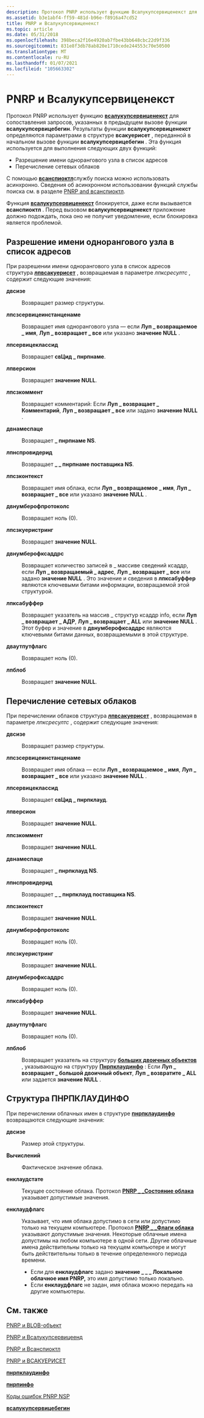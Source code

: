 ```yaml
---
description: Протокол PNRP использует функцию Всалукупсервиценекст для сопоставления запросов, указанных в предыдущем вызове функции Всалукупсервицебегин.
ms.assetid: b3e1abf4-ff59-481d-b96e-f8916a47cd52
title: PNRP и Всалукупсервиценекст
ms.topic: article
ms.date: 05/31/2018
ms.openlocfilehash: 398beca2f16e4920ab7fbe43bb648cbc22d9f336
ms.sourcegitcommit: 831e8f3db78ab820e1710cede244553c70e50500
ms.translationtype: MT
ms.contentlocale: ru-RU
ms.lasthandoff: 01/07/2021
ms.locfileid: "105663302"
---
```

# <a name="pnrp-and-wsalookupservicenext"></a>PNRP и Всалукупсервиценекст

Протокол PNRP использует функцию [**всалукупсервиценекст**](winsock-nsp-reference-links.md) для сопоставления запросов, указанных в предыдущем вызове функции **всалукупсервицебегин**. Результаты функции **всалукупсервиценекст** определяются параметрами в структуре **всакуерисет** , переданной в начальном вызове функции **всалукупсервицебегин** . Эта функция используется для выполнения следующих двух функций:

-   Разрешение имени однорангового узла в список адресов
-   Перечисление сетевых облаков

С помощью [**всанспиоктл**](winsock-nsp-reference-links.md)службу поиска можно использовать асинхронно. Сведения об асинхронном использовании функций службы поиска см. в разделе [PNRP and всанспиоктл](pnrp-and-wsanspioctl.md).

Функция [**всалукупсервиценекст**](winsock-nsp-reference-links.md) блокируется, даже если вызывается **всанспиоктл** . Перед вызовом **всалукупсервиценекст** приложение должно подождать, пока оно не получит уведомление, если блокировка является проблемой.

## <a name="resolving-a-peer-name-to-a-list-of-addresses"></a>Разрешение имени однорангового узла в список адресов

При разрешении имени однорангового узла в список адресов структура [**лпвсакуерисет**](pnrp-and-wsaqueryset.md) , возвращаемая в параметре *лпксресултс* , содержит следующие значения:

<dl> <dt>

<span id="dwSize"></span><span id="dwsize"></span><span id="DWSIZE"></span>**двсизе**
</dt> <dd>

Возвращает размер структуры.

</dd> <dt>

<span id="lpszServiceInstanceName"></span><span id="lpszserviceinstancename"></span><span id="LPSZSERVICEINSTANCENAME"></span>**лпсзсервицеинстанценаме**
</dt> <dd>

Возвращает имя однорангового узла — если **Луп \_ возвращаемое \_ имя**, **Луп \_ возвращает \_ все** или указано **значение NULL** .

</dd> <dt>

<span id="lpServiceClassID"></span><span id="lpserviceclassid"></span><span id="LPSERVICECLASSID"></span>**лпсервицеклассид**
</dt> <dd>

Возвращает **свЦид \_ пнрпнаме**.

</dd> <dt>

<span id="lpVersion"></span><span id="lpversion"></span><span id="LPVERSION"></span>**лпверсион**
</dt> <dd>

Возвращает **значение NULL**.

</dd> <dt>

<span id="lpszComment"></span><span id="lpszcomment"></span><span id="LPSZCOMMENT"></span>**лпсзкоммент**
</dt> <dd>

Возвращает комментарий: Если **Луп \_ возвращает \_ Комментарий**, **Луп \_ возвращает \_ все** или задано **значение NULL** .

</dd> <dt>

<span id="dwNameSpace"></span><span id="dwnamespace"></span><span id="DWNAMESPACE"></span>**двнамеспаце**
</dt> <dd>

Возвращает **\_ пнрпнаме NS**.

</dd> <dt>

<span id="lpNSProviderID"></span><span id="lpnsproviderid"></span><span id="LPNSPROVIDERID"></span>**лпнспровидерид**
</dt> <dd>

Возвращает **\_ \_ пнрпнаме поставщика NS**.

</dd> <dt>

<span id="lpszContext"></span><span id="lpszcontext"></span><span id="LPSZCONTEXT"></span>**лпсзконтекст**
</dt> <dd>

Возвращает имя облака, если **Луп \_ возвращаемое \_ имя**, **Луп \_ возвращает \_ все** или указано **значение NULL** .

</dd> <dt>

<span id="dwNumberOfProtocols"></span><span id="dwnumberofprotocols"></span><span id="DWNUMBEROFPROTOCOLS"></span>**двнумберофпротоколс**
</dt> <dd>

Возвращает ноль (0).

</dd> <dt>

<span id="lpszQueryString"></span><span id="lpszquerystring"></span><span id="LPSZQUERYSTRING"></span>**лпсзкуеристринг**
</dt> <dd>

Возвращает **значение NULL**.

</dd> <dt>

<span id="dwNumberOfCsAddrs"></span><span id="dwnumberofcsaddrs"></span><span id="DWNUMBEROFCSADDRS"></span>**двнумберофксаддрс**
</dt> <dd>

Возвращает количество записей в \_ массиве сведений ксаддр, если **Луп \_ возвращаемый \_ адрес**, **Луп \_ возвращает \_ все** или задано **значение NULL** . Это значение и сведения в **лпксабуффер** являются ключевыми битами информации, возвращаемой этой структурой.

</dd> <dt>

<span id="lpcsaBuffer"></span><span id="lpcsabuffer"></span><span id="LPCSABUFFER"></span>**лпксабуффер**
</dt> <dd>

Возвращает указатель на массив \_ структур ксаддр info, если **Луп \_ возвращает \_ АДР**, **Луп \_ возвращает \_ ALL** или **значение NULL** . Этот буфер и значение в **двнумберофксаддрс** являются ключевыми битами данных, возвращаемыми в этой структуре.

</dd> <dt>

<span id="dwOutputFlags"></span><span id="dwoutputflags"></span><span id="DWOUTPUTFLAGS"></span>**дваутпутфлагс**
</dt> <dd>

Возвращает ноль (0).

</dd> <dt>

<span id="lpBlob"></span><span id="lpblob"></span><span id="LPBLOB"></span>**лпблоб**
</dt> <dd>

Возвращает **значение NULL**.

</dd> </dl>

## <a name="enumerating-network-clouds"></a>Перечисление сетевых облаков

При перечислении облаков структура [**лпвсакуерисет**](pnrp-and-wsaqueryset.md) , возвращаемая в параметре *лпксресултс* , содержит следующие значения:

<dl> <dt>

<span id="dwSize"></span><span id="dwsize"></span><span id="DWSIZE"></span>**двсизе**
</dt> <dd>

Возвращает размер структуры.

</dd> <dt>

<span id="lpszServiceInstanceName"></span><span id="lpszserviceinstancename"></span><span id="LPSZSERVICEINSTANCENAME"></span>**лпсзсервицеинстанценаме**
</dt> <dd>

Возвращает имя облака — если **Луп \_ возвращаемое \_ имя**, **Луп \_ возвращает \_ все** или указано **значение NULL** .

</dd> <dt>

<span id="lpServiceClassID"></span><span id="lpserviceclassid"></span><span id="LPSERVICECLASSID"></span>**лпсервицеклассид**
</dt> <dd>

Возвращает **свЦид \_ пнрпклауд**.

</dd> <dt>

<span id="lpVersion"></span><span id="lpversion"></span><span id="LPVERSION"></span>**лпверсион**
</dt> <dd>

Возвращает **значение NULL**.

</dd> <dt>

<span id="lpszComment"></span><span id="lpszcomment"></span><span id="LPSZCOMMENT"></span>**лпсзкоммент**
</dt> <dd>

Возвращает **значение NULL**.

</dd> <dt>

<span id="dwNameSpace"></span><span id="dwnamespace"></span><span id="DWNAMESPACE"></span>**двнамеспаце**
</dt> <dd>

Возвращает **\_ пнрпклауд NS**.

</dd> <dt>

<span id="lpNSProviderID"></span><span id="lpnsproviderid"></span><span id="LPNSPROVIDERID"></span>**лпнспровидерид**
</dt> <dd>

Возвращает **\_ \_ пнрпклауд поставщика NS**.

</dd> <dt>

<span id="lpszContext"></span><span id="lpszcontext"></span><span id="LPSZCONTEXT"></span>**лпсзконтекст**
</dt> <dd>

Возвращает **значение NULL**.

</dd> <dt>

<span id="dwNumberOfProtocols"></span><span id="dwnumberofprotocols"></span><span id="DWNUMBEROFPROTOCOLS"></span>**двнумберофпротоколс**
</dt> <dd>

Возвращает ноль (0).

</dd> <dt>

<span id="lpszQueryString"></span><span id="lpszquerystring"></span><span id="LPSZQUERYSTRING"></span>**лпсзкуеристринг**
</dt> <dd>

Возвращает **значение NULL**.

</dd> <dt>

<span id="dwNumberOfCsAddrs"></span><span id="dwnumberofcsaddrs"></span><span id="DWNUMBEROFCSADDRS"></span>**двнумберофксаддрс**
</dt> <dd>

Возвращает ноль (0).

</dd> <dt>

<span id="lpcsaBuffer"></span><span id="lpcsabuffer"></span><span id="LPCSABUFFER"></span>**лпксабуффер**
</dt> <dd>

Возвращает **значение NULL**.

</dd> <dt>

<span id="dwOutputFlags"></span><span id="dwoutputflags"></span><span id="DWOUTPUTFLAGS"></span>**дваутпутфлагс**
</dt> <dd>

Возвращает ноль (0).

</dd> <dt>

<span id="lpBlob"></span><span id="lpblob"></span><span id="LPBLOB"></span>**лпблоб**
</dt> <dd>

Возвращает указатель на структуру [**больших двоичных объектов**](winsock-nsp-reference-links.md) , указывающую на структуру [**Пнрпклаудинфо**](/windows/desktop/api/Pnrpns/ns-pnrpns-pnrpcloudinfo) : Если **Луп \_ возвращает \_ большой двоичный объект**, **Луп \_ возвратите \_ ALL** или задается **значение NULL** .

</dd> </dl>

## <a name="pnrpcloudinfo-structure"></a>Структура ПНРПКЛАУДИНФО

При перечислении облачных имен в структуре [**пнрпклаудинфо**](/windows/desktop/api/Pnrpns/ns-pnrpns-pnrpcloudinfo) возвращаются следующие значения:

<dl> <dt>

<span id="dwSize"></span><span id="dwsize"></span><span id="DWSIZE"></span>**двсизе**
</dt> <dd>

Размер этой структуры.

</dd> <dt>

<span id="Cloud"></span><span id="cloud"></span><span id="CLOUD"></span>**Вычислений**
</dt> <dd>

Фактическое значение облака.

</dd> <dt>

<span id="enCloudState"></span><span id="encloudstate"></span><span id="ENCLOUDSTATE"></span>**енклаудстате**
</dt> <dd>

Текущее состояние облака. Протокол [**PNRP \_ \_Состояние облака**](/windows/desktop/api/Pnrpdef/ne-pnrpdef-pnrp_cloud_state) указывает допустимые значения.

</dd> <dt>

<span id="enCloudFlags"></span><span id="encloudflags"></span><span id="ENCLOUDFLAGS"></span>**енклаудфлагс**
</dt> <dd>

Указывает, что имя облака допустимо в сети или допустимо только на текущем компьютере. Протокол [**PNRP \_ \_Флаги облака**](/windows/desktop/api/Pnrpdef/ne-pnrpdef-pnrp_cloud_flags) указывают допустимые значения. Некоторые облачные имена допустимы на любом компьютере в одной сети. Другие облачные имена действительны только на текущем компьютере и могут быть действительны только в течение определенного периода времени.

-   Если для **енклаудфлагс** задано **значение \_ \_ \_ Локальное облачное имя PNRP,** это имя допустимо только локально.
-   Если **енклаудфлагс** не задан, имя облака можно передать на другие компьютеры.

</dd> </dl>

## <a name="related-topics"></a>См. также

<dl> <dt>

[PNRP и BLOB-объект](pnrp-and-blob.md)
</dt> <dt>

[PNRP и Всалукупсервицеенд](pnrp-and-wsalookupserviceend.md)
</dt> <dt>

[PNRP и Всанспиоктл](pnrp-and-wsanspioctl.md)
</dt> <dt>

[PNRP и ВСАКУЕРИСЕТ](pnrp-and-wsaqueryset.md)
</dt> <dt>

[**пнрпклаудинфо**](/windows/desktop/api/Pnrpns/ns-pnrpns-pnrpcloudinfo)
</dt> <dt>

[**пнрпинфо**](/windows/desktop/api/Pnrpns/ns-pnrpns-pnrpinfo_v1)
</dt> <dt>

[Коды ошибок PNRP NSP](pnrp-nsp-error-codes.md)
</dt> <dt>

[**всалукупсервицебегин**](winsock-nsp-reference-links.md)
</dt> </dl>

 

 



